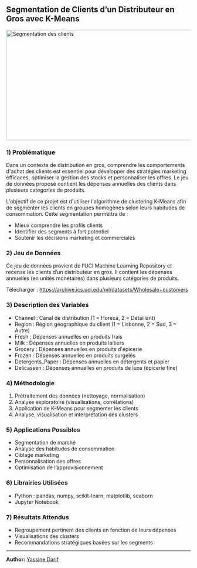 ## Segmentation de Clients d’un Distributeur en Gros avec K-Means

<img src="https://simplisales.com/_next/image?url=https%3A%2F%2Fblog.simplisales.io%2Fwp-content%2Fuploads%2F2023%2F12%2Fimage-3.webp&w=3840&q=75" alt="Segmentation des clients" height="300" width="900"/>

### 1) Problématique

Dans un contexte de distribution en gros, comprendre les comportements d'achat des clients est essentiel pour développer des stratégies marketing efficaces, optimiser la gestion des stocks et personnaliser les offres. Le jeu de données proposé contient les dépenses annuelles des clients dans plusieurs catégories de produits.

L'objectif de ce projet est d'utiliser l'algorithme de clustering K-Means afin de segmenter les clients en groupes homogènes selon leurs habitudes de consommation. Cette segmentation permettra de :

- Mieux comprendre les profils clients
- Identifier des segments à fort potentiel
- Soutenir les décisions marketing et commerciales

### 2) Jeu de Données

Ce jeu de données provient de l’UCI Machine Learning Repository et recense les clients d’un distributeur en gros. Il contient les dépenses annuelles (en unités monétaires) dans plusieurs catégories de produits.

Télécharger : https://archive.ics.uci.edu/ml/datasets/Wholesale+customers

### 3) Description des Variables

- Channel : Canal de distribution (1 = Horeca, 2 = Détaillant)
- Region : Région géographique du client (1 = Lisbonne, 2 = Sud, 3 = Autre)
- Fresh : Dépenses annuelles en produits frais
- Milk : Dépenses annuelles en produits laitiers
- Grocery : Dépenses annuelles en produits d'épicerie
- Frozen : Dépenses annuelles en produits surgelés
- Detergents_Paper : Dépenses annuelles en détergents et papier
- Delicassen : Dépenses annuelles en produits de luxe (épicerie fine)

### 4) Méthodologie

1. Prétraitement des données (nettoyage, normalisation)
2. Analyse exploratoire (visualisations, corrélations)
3. Application de K-Means pour segmenter les clients
4. Analyse, visualisation et interprétation des clusters

### 5) Applications Possibles

- Segmentation de marché
- Analyse des habitudes de consommation
- Ciblage marketing
- Personnalisation des offres
- Optimisation de l’approvisionnement

### 6) Librairies Utilisées

- Python : pandas, numpy, scikit-learn, matplotlib, seaborn
- Jupyter Notebook

### 7) Résultats Attendus

- Regroupement pertinent des clients en fonction de leurs dépenses
- Visualisations des clusters 
- Recommandations stratégiques basées sur les segments
---  
**Author:** [Yassine Darif](https://www.linkedin.com/in/darif-yassine)
